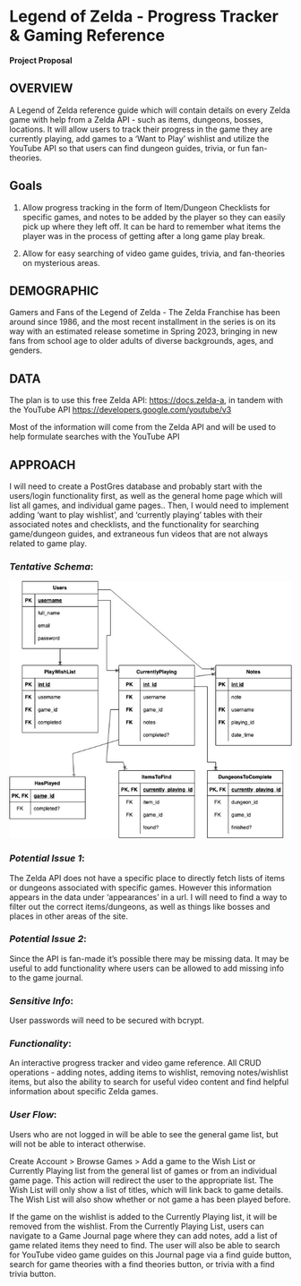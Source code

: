 # Legend of Zelda - Progress Tracker & Gaming Reference
**Project Proposal**
## OVERVIEW

A Legend of Zelda reference guide which will contain details on every Zelda game with help from a Zelda API - such as items, dungeons, bosses, locations. It will allow users to track their progress in the game they are currently playing, add games to a ‘Want to Play’ wishlist and utilize the YouTube API so that users can find dungeon guides, trivia, or fun fan-theories.

## Goals

1. Allow progress tracking in the form of Item/Dungeon Checklists for specific games, and notes to be added by the player so they can easily pick up where they left off. It can be hard to remember what items the player was in the process of getting after a long game play break.

2. Allow for easy searching of video game guides, trivia, and fan-theories on mysterious areas. 

## DEMOGRAPHIC

Gamers and Fans of the Legend of Zelda - The Zelda Franchise has been around since 1986, and the most recent installment in the series is on its way with an estimated release sometime in Spring 2023, bringing in new fans from school age to older adults of diverse backgrounds, ages, and genders.

## DATA

The plan is to use this free Zelda API: https://docs.zelda-a,  in tandem with the YouTube API https://developers.google.com/youtube/v3

Most of the information will come from the Zelda API and will be used to help formulate searches with the YouTube API

## APPROACH

I will need to create a PostGres database and probably start with the users/login functionality first, as well as the general home page which will list all games, and individual game pages.. Then, I would need to implement adding ‘want to play wishlist’, and ‘currently playing’ tables with their associated notes and checklists, and the functionality for searching game/dungeon guides, and extraneous fun videos that are not always related to game play.

### *Tentative Schema*:

![svg of schema](LoZ_Progress_Trivia.jpg)

### *Potential Issue 1*:

The Zelda API does not have a specific place to directly fetch lists of items or dungeons associated with specific games. However this information appears in the data under ‘appearances’ in a url. I will need to find a way to filter out the correct items/dungeons, as well as things like bosses and places in other areas of the site.

### *Potential Issue 2*:

Since the API is fan-made it’s possible there may be missing data. It may be useful to add functionality where users can be allowed to add missing info to the game journal.

### *Sensitive Info*: 
User passwords will need to be secured with bcrypt.

### *Functionality*:

An interactive progress tracker and video game reference. All CRUD operations - adding notes, adding items to wishlist, removing notes/wishlist items, but also the ability to search for useful video content and find helpful information about specific Zelda games.

### *User Flow*:

Users who are not logged in will be able to see the general game list, but will not be able to interact otherwise.

Create Account > Browse Games > Add a game to the Wish List or Currently Playing list from the general list of games or from an individual game page. This action will redirect the user to the appropriate list. The Wish List will only show a list of titles, which will link back to game details. The Wish List will also show whether or not game a has been played before.

If the game on the wishlist is added to the Currently Playing list, it will be removed from the wishlist. From the Currently Playing List, users can navigate to a Game Journal page where they can add notes, add a list of game related items they need to find. The user will also be able to search for YouTube video game guides on this Journal page via a find guide button, search for game theories with a find theories button, or trivia with a find trivia button. 
